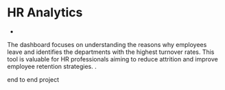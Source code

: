 # HR Analytics 
-
 The dashboard focuses on understanding the reasons why employees leave and identifies the departments with the highest turnover rates. This tool is valuable for HR professionals aiming to reduce attrition and improve employee retention strategies. . 

 end to end project 

